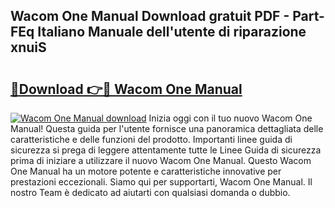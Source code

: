 ## Wacom One Manual Download gratuit PDF - Part-FEq Italiano Manuale dell'utente di riparazione xnuiS

# <h2><a href="http://dfbrcun.blite.top/?on=Wacom+One+Manual">🔗Download 👉🔴 Wacom One Manual</a></h2>

[![Wacom One Manual download](https://i.imgur.com/lujVjoI.png)](http://dfbrcun.blite.top/?on=Wacom+One+Manual)
Inizia oggi con il tuo nuovo Wacom One Manual! Questa guida per l'utente fornisce una panoramica dettagliata delle caratteristiche e delle funzioni del prodotto. Importanti linee guida di sicurezza si prega di leggere attentamente tutte le Linee Guida di sicurezza prima di iniziare a utilizzare il nuovo Wacom One Manual. Questo Wacom One Manual ha un motore potente e caratteristiche innovative per prestazioni eccezionali. Siamo qui per supportarti, Wacom One Manual. Il nostro Team è dedicato ad aiutarti con qualsiasi domanda o dubbio.
